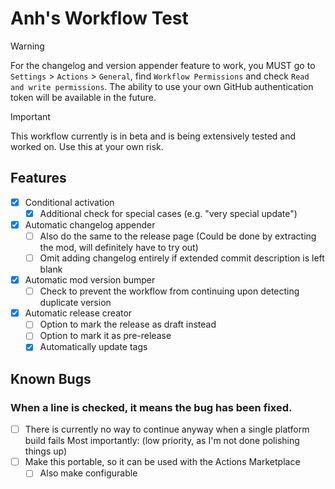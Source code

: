 # Anh's Workflow Test

> [!WARNING]  
> For the changelog and version appender feature to work, you MUST go to `Settings` > `Actions` > `General`, find `Workflow Permissions` and check `Read and write permissions`. The ability to use your own GitHub authentication token will be available in the future.

> [!IMPORTANT]
> This workflow currently is in beta and is being extensively tested and worked on. Use this at your own risk.

## Features
- [x] Conditional activation
  - [x] Additional check for special cases (e.g. "very special update")
- [x] Automatic changelog appender
  - [ ] Also do the same to the release page (Could be done by extracting the mod, will definitely have to try out)
  - [ ] Omit adding changelog entirely if extended commit description is left blank
- [x] Automatic mod version bumper
  - [ ] Check to prevent the workflow from continuing upon detecting duplicate version
- [x] Automatic release creator
  - [ ] Option to mark the release as draft instead
  - [ ] Option to mark it as pre-release
  - [x] Automatically update tags

## Known Bugs
### When a line is checked, it means the bug has been fixed.
- [ ] There is currently no way to continue anyway when a single platform build fails
Most importantly:
(low priority, as I'm not done polishing things up)
- [ ] Make this portable, so it can be used with the Actions Marketplace
  - [ ] Also make configurable

